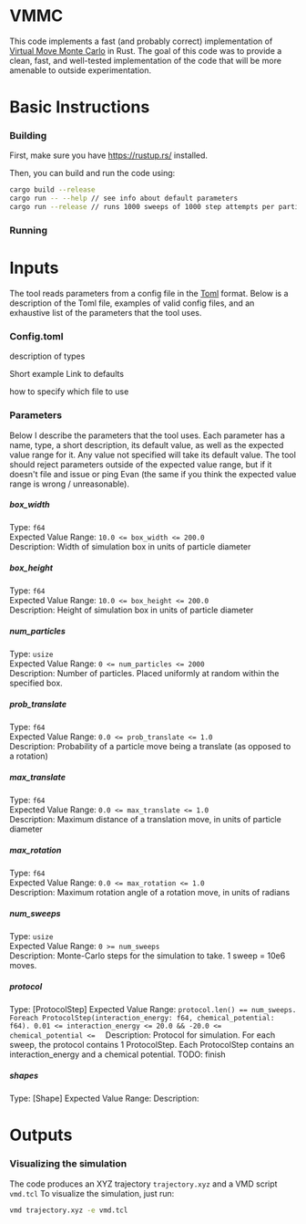 # VMMC
This code implements a fast (and probably correct) implementation of [Virtual Move Monte Carlo](https://pubs.aip.org/aip/jcp/article/127/15/154101/915022) in Rust.
The goal of this code was to provide a clean, fast, and well-tested implementation of the code that will be more amenable to outside experimentation.

# Basic Instructions

### Building

First, make sure you have https://rustup.rs/ installed.

Then, you can build and run the code using:
```bash
cargo build --release
cargo run -- --help // see info about default parameters  
cargo run --release // runs 1000 sweeps of 1000 step attempts per particle. 
```

### Running


# Inputs
The tool reads parameters from a config file in the [Toml](https://toml.io/en/) format.
Below is a description of the Toml file, examples of valid config files, and an exhaustive list of the parameters that the tool uses.

### Config.toml

description of types

Short example
Link to defaults

how to specify which file to use

### Parameters
Below I describe the parameters that the tool uses. 
Each parameter has a name, type, a short description, its default value, as well as the expected value range for it.
Any value not specified will take its default value.
The tool should reject parameters outside of the expected value range, but if it doesn't file and issue or ping Evan (the same if you think the expected value range is wrong / unreasonable).

##### box_width
Type: `f64`  
Expected Value Range: `10.0 <= box_width <= 200.0`  
Description: Width of simulation box in units of particle diameter  

##### box_height
Type: `f64`  
Expected Value Range: `10.0 <= box_height <= 200.0`  
Description: Height of simulation box in units of particle diameter  

##### num_particles
Type: `usize`  
Expected Value Range: `0 <= num_particles <= 2000`  
Description: Number of particles. Placed uniformly at random within the specified box.  


##### prob_translate
Type: `f64`  
Expected Value Range:  `0.0 <= prob_translate <= 1.0`  
Description: Probability of a particle move being a translate (as opposed to a rotation)   

##### max_translate
Type: `f64`  
Expected Value Range:  `0.0 <= max_translate <= 1.0`  
Description: Maximum distance of a translation move, in units of particle diameter 

##### max_rotation
Type: `f64`  
Expected Value Range: `0.0 <= max_rotation <= 1.0`  
Description: Maximum rotation angle of a rotation move, in units of radians 


##### num_sweeps
Type: `usize`  
Expected Value Range: `0 >= num_sweeps`   
Description: Monte-Carlo steps for the simulation to take. 1 sweep = 10e6 moves.  

##### protocol
Type: [ProtocolStep]
Expected Value Range: `protocol.len() == num_sweeps. Foreach ProtocolStep(interaction_energy: f64, chemical_potential: f64). 0.01 <= interaction_energy <= 20.0 && -20.0 <= chemical_potential <=  `
Description: Protocol for simulation. For each sweep, the protocol contains 1 ProtocolStep. 
Each ProtocolStep contains an interaction_energy and a chemical potential.
TODO: finish


##### shapes
Type: [Shape]
Expected Value Range:
Description:






# Outputs


### Visualizing the simulation
The code produces an XYZ trajectory `trajectory.xyz` and a VMD script `vmd.tcl`
To visualize the simulation, just run:
```Bash
vmd trajectory.xyz -e vmd.tcl
```


